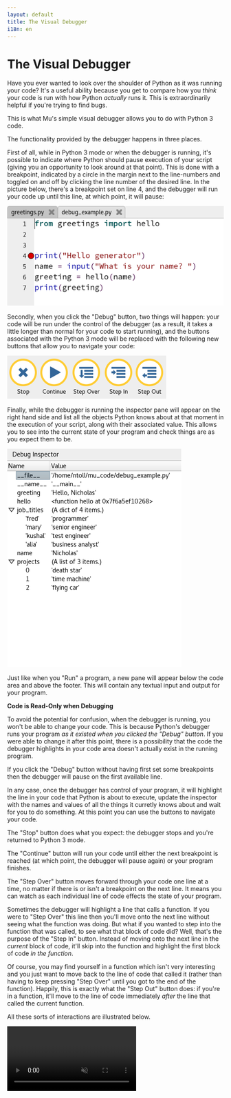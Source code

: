 ```yaml
---
layout: default
title: The Visual Debugger 
i18n: en
---
```


# The Visual Debugger

Have you ever wanted to look over the shoulder of Python as it was running
your code? It's a useful ability because you get to compare how you *think*
your code is run with how Python *actually* runs it. This is extraordinarily
helpful if you're trying to find bugs.

This is what Mu's simple visual debugger allows you to do with Python 3 code.

The functionality provided by the debugger happens in three places.

First of all, while in Python 3 mode or when the debugger is running, it's
possible to indicate where Python should pause execution of your script
(giving you an opportunity to look around at that point). This is done with a
breakpoint, indicated by a circle in the margin next to the line-numbers and
toggled on and off by clicking the line number of the desired line. In the
picture below, there's a breakpoint set on line 4, and the debugger will run
your code up until this line, at which point, it will pause:

<div class="row">
  <img src="/img/en/tutorials/breakpoint.png" alt="A breakpoint" class="img-responsive center-block img-rounded movie"/>
  <br/>
</div>

Secondly, when you click the "Debug" button, two things will happen: your
code will be run under the control of the debugger (as a result, it takes
a little longer than normal for your code to start running), and the buttons
associated with the Python 3 mode will be replaced with the following new
buttons that allow you to navigate your code:

<div class="row">
  <img src="/img/en/tutorials/debug_buttons.png" alt="The Visual Debugger buttons" class="img-responsive center-block img-rounded movie"/>
  <br/>
</div>

Finally, while the debugger is running the inspector pane will appear on the
right hand side and list all the objects Python knows about at that moment in
the execution of your script, along with their associated value. This allows
you to see into the current state of your program and check things are as you
expect them to be.

<div class="row">
  <img src="/img/en/tutorials/debug_inspector.png" alt="The debug inspector" class="img-responsive center-block img-rounded movie"/>
  <br/>
</div>

Just like when you "Run" a program, a new pane will appear below the code area
and above the footer. This will contain any textual input and output for your
program.

<div class="panel panel-warning">
    <div class="panel-heading"><strong>Code is Read-Only when Debugging</strong></div>
    <div class="panel-body">
        <p>To avoid the potential for confusion, when the debugger is running,
        you won't be able to change your code. This is because Python's
        debugger runs your program <em>as it existed when you clicked the
        "Debug" button</em>. If you were able to change it after this point,
        there is a possibility that the code the debugger highlights in your
        code area doesn't actually exist in the running program.</p>
    </div>
</div>

If you click the "Debug" button without having first set some breakpoints then
the debugger will pause on the first available line.

In any case, once the debugger has control of your program, it will
highlight the line in your code that Python is about to execute, update the
inspector with the names and values of all the things it curretly knows about
and wait for you to do something. At this point you can use the buttons to
navigate your code.

The "Stop" button does what you expect: the debugger stops and you're returned
to Python 3 mode.

The "Continue" button will run your code until either the next breakpoint is
reached (at which point, the debugger will pause again) or your program
finishes.

The "Step Over" button moves forward through your code one line at a time, no
matter if there is or isn't a breakpoint on the next line. It means you can
watch as each individual line of code effects the state of your program.

Sometimes the debugger will highlight a line that calls a function. If you were
to "Step Over" this line then you'll move onto the next line without seeing
what the function was doing. But what if you
wanted to step into the function that was called, to see what that block of
code did? Well, that's the purpose of the "Step In" button. Instead of
moving onto the next line in the *current* block of code, it'll skip
into the function and highlight the first block of code *in the function*.

Of course, you may find yourself in a function which isn't very interesting and
you just want to move back to the line of code that called it (rather than
having to keep pressing "Step Over" until you got to the end of the function).
Happily, this is exactly what the "Step Out" button does: if you're in a
function, it'll move to the line of code immediately *after* the line that
called the current function.

All these sorts of interactions are illustrated below.

<div class="row">
  <video autoplay loop muted playsinline><source src="/img/en/tutorials/debugger.mp4" type="video/mp4" alt="The Visual Debugger" class="img-responsive center-block img-rounded movie"></video>
  <br/>
</div>
